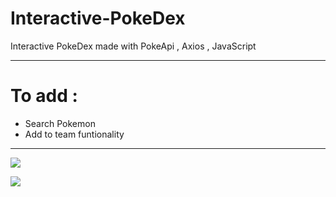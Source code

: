 # Interactive-PokeDex
Interactive PokeDex made with PokeApi , Axios , JavaScript
**************************************************
# To add :
* Search Pokemon
* Add to team funtionality
**************************************************
![](https://i.gyazo.com/c885bf5b2ca89136f73d8800b3691fa1.gif)

![](https://i.gyazo.com/06c6ec956b531811696d1d9405c46a2a.gif)
